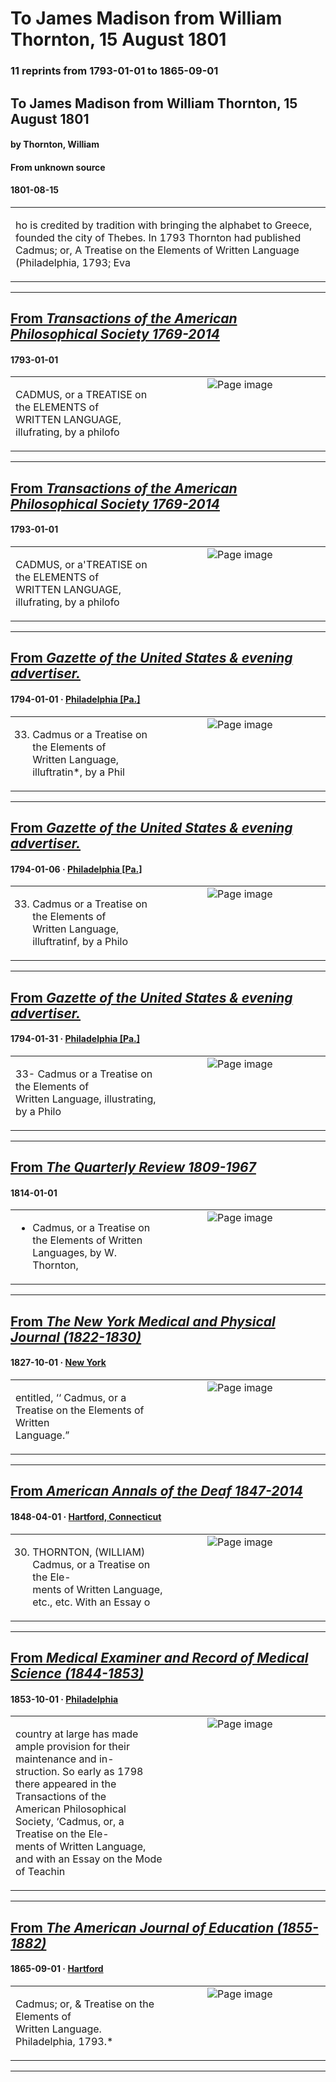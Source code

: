 
# To James Madison from William Thornton, 15 August 1801

### 11 reprints from 1793-01-01 to 1865-09-01

## To James Madison from William Thornton, 15 August 1801

#### by Thornton, William

#### From unknown source

#### 1801-08-15

<table style="width: 100%;"><tr><td style="width: 50%">

ho is credited by tradition with bringing the alphabet to Greece, founded the city of Thebes. In 1793 Thornton had published Cadmus; or, A Treatise on the Elements of Written Language (Philadelphia, 1793; Eva
</td></tr></table>

---

## [From _Transactions of the American Philosophical Society 1769-2014_](https://archive.org/details/sim_transactions-of-the-american-philosophical-society_1793_3/page/n307/mode/1up?view=theater)

#### 1793-01-01

<table style="width: 100%;"><tr><td style="width: 50%">

  
  
CADMUS, or a TREATISE on the ELEMENTS of  
WRITTEN LANGUAGE, illufrating, by a philofo
</td><td style="width: 50%; max-height: 75%; margin: auto; display: block;">
<img alt="Page image" src="https://iiif.archive.org/image/iiif/2/sim_transactions-of-the-american-philosophical-society_1793_3%2Fsim_transactions-of-the-american-philosophical-society_1793_3_jp2.zip%2Fsim_transactions-of-the-american-philosophical-society_1793_3_jp2%2Fsim_transactions-of-the-american-philosophical-society_1793_3_0307.jp2/pct:33.203125,26.93452380952381,54.069010416666664,3.5962301587301586/600,/0/default.jpg"/>
</td>
</tr></table>

---

## [From _Transactions of the American Philosophical Society 1769-2014_](https://archive.org/details/sim_transactions-of-the-american-philosophical-society_1793_3_0/page/n307/mode/1up?view=theater)

#### 1793-01-01

<table style="width: 100%;"><tr><td style="width: 50%">

  
  
CADMUS, or a&#x27;TREATISE on the ELEMENTS of  
WRITTEN LANGUAGE, illufrating, by a philofo
</td><td style="width: 50%; max-height: 75%; margin: auto; display: block;">
<img alt="Page image" src="https://iiif.archive.org/image/iiif/2/sim_transactions-of-the-american-philosophical-society_1793_3_0%2Fsim_transactions-of-the-american-philosophical-society_1793_3_0_jp2.zip%2Fsim_transactions-of-the-american-philosophical-society_1793_3_0_jp2%2Fsim_transactions-of-the-american-philosophical-society_1793_3_0_0307.jp2/pct:32.725464190981434,27.091439688715955,54.90716180371353,3.501945525291829/600,/0/default.jpg"/>
</td>
</tr></table>

---

## [From _Gazette of the United States & evening advertiser._](https://www.loc.gov/resource/sn83025878/1794-01-01/ed-1/?sp=4)

#### 1794-01-01 &middot; [Philadelphia [Pa.]](http://dbpedia.org/resource/Philadelphia)

<table style="width: 100%;"><tr><td style="width: 50%">

  
33. Cadmus or a Treatise on the Elements of  
Written Language, illuftratin*, by a Phil
</td><td style="width: 50%; max-height: 75%; margin: auto; display: block;">
<img alt="Page image" src="https://tile.loc.gov/image-services/iiif/service:ndnp:dlc:batch_dlc_iranese_ver01:data:sn83025878:print:1794010101:0004/pct:32.43399339933993,87.52025111381126,19.455445544554454,1.2403807209396516/!600,600/0/default.jpg"/>
</td>
</tr></table>

---

## [From _Gazette of the United States & evening advertiser._](https://www.loc.gov/resource/sn83025878/1794-01-06/ed-1/?sp=4)

#### 1794-01-06 &middot; [Philadelphia [Pa.]](http://dbpedia.org/resource/Philadelphia)

<table style="width: 100%;"><tr><td style="width: 50%">

  
33. Cadmus or a Treatise on the Elements of  
Written Language, illuftratinf, by a Philo
</td><td style="width: 50%; max-height: 75%; margin: auto; display: block;">
<img alt="Page image" src="https://tile.loc.gov/image-services/iiif/service:ndnp:dlc:batch_dlc_iranese_ver01:data:sn83025878:print:1794010601:0004/pct:31.7749343832021,88.78850102669405,19.258530183727036,1.2371663244353184/!600,600/0/default.jpg"/>
</td>
</tr></table>

---

## [From _Gazette of the United States & evening advertiser._](https://www.loc.gov/resource/sn83025878/1794-01-31/ed-1/?sp=4)

#### 1794-01-31 &middot; [Philadelphia [Pa.]](http://dbpedia.org/resource/Philadelphia)

<table style="width: 100%;"><tr><td style="width: 50%">

  
33- Cadmus or a Treatise on the Elements of  
Written Language, illustrating, by a Philo
</td><td style="width: 50%; max-height: 75%; margin: auto; display: block;">
<img alt="Page image" src="https://tile.loc.gov/image-services/iiif/service:ndnp:dlc:batch_dlc_iranese_ver01:data:sn83025878:print:1794013101:0004/pct:33.49349497338853,88.0108991825613,19.034594914251922,1.2216167120799273/!600,600/0/default.jpg"/>
</td>
</tr></table>

---

## [From _The Quarterly Review 1809-1967_](https://archive.org/details/sim_quarterly-review-1809_1814-01_10_20/page/n228/mode/1up?view=theater)

#### 1814-01-01

<table style="width: 100%;"><tr><td style="width: 50%">

  
* Cadmus, or a Treatise on the Elements of Written Languages, by W. Thornton,  

</td><td style="width: 50%; max-height: 75%; margin: auto; display: block;">
<img alt="Page image" src="https://iiif.archive.org/image/iiif/2/sim_quarterly-review-1809_1814-01_10_20%2Fsim_quarterly-review-1809_1814-01_10_20_jp2.zip%2Fsim_quarterly-review-1809_1814-01_10_20_jp2%2Fsim_quarterly-review-1809_1814-01_10_20_0228.jp2/pct:14.64968152866242,83.16798941798942,68.78980891719745,2.248677248677249/600,/0/default.jpg"/>
</td>
</tr></table>

---

## [From _The New York Medical and Physical Journal (1822-1830)_](https://archive.org/details/sim_new-york-medical-and-physical-journal_october-december-1827_6_4/page/n109/mode/1up?view=theater)

#### 1827-10-01 &middot; [New York](http://dbpedia.org/resource/New_York_City)

<table style="width: 100%;"><tr><td style="width: 50%">

  
entitled, ‘‘ Cadmus, or a Treatise on the Elements of Written  
Language.”
</td><td style="width: 50%; max-height: 75%; margin: auto; display: block;">
<img alt="Page image" src="https://iiif.archive.org/image/iiif/2/sim_new-york-medical-and-physical-journal_october-december-1827_6_4%2Fsim_new-york-medical-and-physical-journal_october-december-1827_6_4_jp2.zip%2Fsim_new-york-medical-and-physical-journal_october-december-1827_6_4_jp2%2Fsim_new-york-medical-and-physical-journal_october-december-1827_6_4_0109.jp2/pct:16.55920281359906,19.539835164835164,68.75732708089097,3.485576923076923/600,/0/default.jpg"/>
</td>
</tr></table>

---

## [From _American Annals of the Deaf 1847-2014_](https://archive.org/details/sim_american-annals-of-the-deaf_1848-04_1_3/page/n57/mode/1up?view=theater)

#### 1848-04-01 &middot; [Hartford, Connecticut](http://dbpedia.org/resource/Hartford%2C_Connecticut)

<table style="width: 100%;"><tr><td style="width: 50%">

  
30. THORNTON, (WILLIAM) Cadmus, or a Treatise on the Ele-  
ments of Written Language, etc., etc. With an Essay o
</td><td style="width: 50%; max-height: 75%; margin: auto; display: block;">
<img alt="Page image" src="https://iiif.archive.org/image/iiif/2/sim_american-annals-of-the-deaf_1848-04_1_3%2Fsim_american-annals-of-the-deaf_1848-04_1_3_jp2.zip%2Fsim_american-annals-of-the-deaf_1848-04_1_3_jp2%2Fsim_american-annals-of-the-deaf_1848-04_1_3_0057.jp2/pct:19.324577861163228,70.58481233633984,67.77673545966229,3.433226651149258/600,/0/default.jpg"/>
</td>
</tr></table>

---

## [From _Medical Examiner and Record of Medical Science (1844-1853)_](https://archive.org/details/sim_medical-examiner_1853-10_9_106/page/n34/mode/1up?view=theater)

#### 1853-10-01 &middot; [Philadelphia](http://dbpedia.org/resource/Philadelphia)

<table style="width: 100%;"><tr><td style="width: 50%">

  
country at large has made ample provision for their maintenance and in-  
struction. So early as 1798 there appeared in the Transactions of the  
American Philosophical Society, ‘Cadmus, or, a Treatise on the Ele-  
ments of Written Language, and with an Essay on the Mode of Teachin
</td><td style="width: 50%; max-height: 75%; margin: auto; display: block;">
<img alt="Page image" src="https://iiif.archive.org/image/iiif/2/sim_medical-examiner_1853-10_9_106%2Fsim_medical-examiner_1853-10_9_106_jp2.zip%2Fsim_medical-examiner_1853-10_9_106_jp2%2Fsim_medical-examiner_1853-10_9_106_0034.jp2/pct:14.355362946912242,60.22877984084881,66.73889490790899,5.586870026525199/600,/0/default.jpg"/>
</td>
</tr></table>

---

## [From _The American Journal of Education (1855-1882)_](https://archive.org/details/sim_american-journal-of-education-1855_1865-09_15_15/page/n201/mode/1up?view=theater)

#### 1865-09-01 &middot; [Hartford](http://dbpedia.org/resource/Hartford%2C_Connecticut)

<table style="width: 100%;"><tr><td style="width: 50%">

  
Cadmus; or, &amp; Treatise on the Elements of  
Written Language. Philadelphia, 1793.*
</td><td style="width: 50%; max-height: 75%; margin: auto; display: block;">
<img alt="Page image" src="https://iiif.archive.org/image/iiif/2/sim_american-journal-of-education-1855_1865-09_15_15%2Fsim_american-journal-of-education-1855_1865-09_15_15_jp2.zip%2Fsim_american-journal-of-education-1855_1865-09_15_15_jp2%2Fsim_american-journal-of-education-1855_1865-09_15_15_0201.jp2/pct:14.656862745098039,83.5495283018868,34.80392156862745,2.358490566037736/600,/0/default.jpg"/>
</td>
</tr></table>

---

